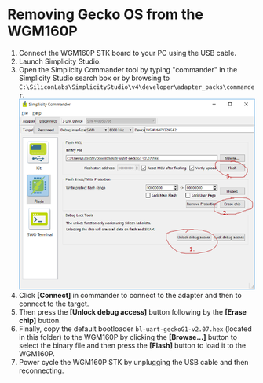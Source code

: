 # Removing Gecko OS from the WGM160P

1. Connect the WGM160P STK board to your PC using the USB cable. 
2. Launch Simplicity Studio.
3. Open the Simplicity Commander tool by typing "commander" in the Simplicity Studio search box or by browsing to `C:\SiliconLabs\SimplicityStudio\v4\developer\adapter_packs\commander`.
![fig2](commander.png?raw=true)
4. Click **[Connect]** in commander to connect to the adapter and then to connect to the target. 
5. Then press the **[Unlock debug access]** button following by the **[Erase chip]** button.
6. Finally, copy the default bootloader `bl-uart-geckoG1-v2.07.hex` (located in this folder) to the WGM160P by clicking the **[Browse...]** button to select the binary file
and then press the **[Flash]** button to load it to the WGM160P. 
7. Power cycle the WGM160P STK by unplugging the USB cable and then reconnecting.
